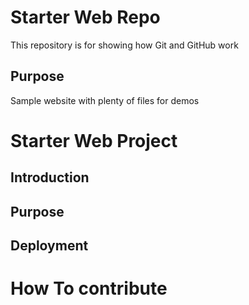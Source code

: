 # Starter Web Repo

This repository is for showing how Git and GitHub work

## Purpose

Sample website with plenty of files for demos

# Starter Web Project

## Introduction

## Purpose

## Deployment

# How To contribute
